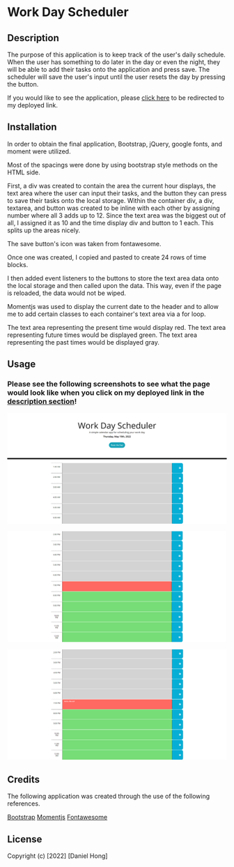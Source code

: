 # Work Day Scheduler

## Description

The purpose of this application is to keep track of the user's daily schedule.
When the user has something to do later in the day or even the night, they will be able to add their tasks onto the application and press save. The scheduler will save the user's input until the user resets the day by pressing the button.

If you would like to see the application, please [click here](https://lunirs.github.io/work-day-scheduler/) to be redirected to my deployed link.

## Installation

In order to obtain the final application, Bootstrap, jQuery, google fonts, and moment were utilized.

Most of the spacings were done by using bootstrap style methods on the HTML side.

First, a div was created to contain the area the current hour displays, the text area where the user can input their tasks, and the button they can press to save their tasks onto the local storage. Within the container div, a div, textarea, and button was created to be inline with each other by assigning number where all 3 adds up to 12. Since the text area was the biggest out of all, I assigned it as 10 and the time display div and button to 1 each. This splits up the areas nicely.

The save button's icon was taken from fontawesome.

Once one was created, I copied and pasted to create 24 rows of time blocks.

I then added event listeners to the buttons to store the text area data onto the local storage and then called upon the data. This way, even if the page is reloaded, the data would not be wiped.

Momentjs was used to display the current date to the header and to allow me to add certain classes to each container's text area via a for loop.

The text area representing the present time would display red. The text area representing future times would be displayed green. The text area representing the past times would be displayed gray.

## Usage

### Please see the following screenshots to see what the page would look like when you click on my deployed link in the [description section](#description)!

![screenshot](./assets/img/work-day-scheduler-1.png)

![screenshot](./assets/img/work-day-scheduler-2.png)

![screenshot](./assets/img/work-day-scheduler-3.png)

## Credits

The following application was created through the use of the following references.

[Bootstrap](https://getbootstrap.com/)
[Momentjs](https://momentjs.com/)
[Fontawesome](https://fontawesome.com/)

## License

Copyright (c) [2022] [Daniel Hong]
